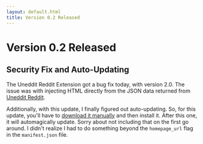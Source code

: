 ```yaml
---
layout: default.html
title: Version 0.2 Released
---
```

# Version 0.2 Released #  
## Security Fix and Auto-Updating ##

The Uneddit Reddit Extension got a bug fix today, with version 2.0. The issue was with injecting HTML directly from the JSON data returned from [Uneddit Reddit](http://unedditreddit.com).

Additionally, with this update, I finally figured out auto-updating. So, for this update, you'll have to [download it manually](/UnedditExtension/package/UnedditExtension.crx) and then install it. After this one, it will automagically update. Sorry about not including that on the first go around. I didn't realize I had to do something beyond the `homepage_url` flag in the `manifest.json` file.
